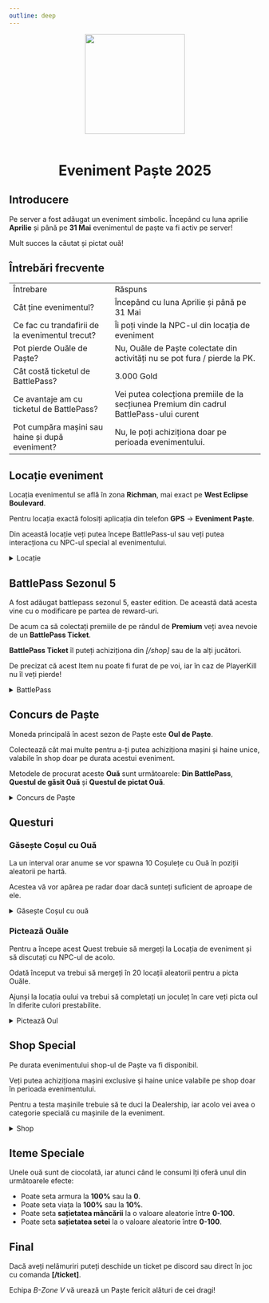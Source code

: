 ```yaml
---
outline: deep
---
```


<center>
<img src="https://i.imgur.com/FGWEtR3.png" style="width:200px; height:200px;" />
</center>
<br />

# <p align="center"> Eveniment Paște 2025 </p>

## Introducere

Pe server a fost adăugat un eveniment simbolic. Începând cu luna aprilie **Aprilie** și până pe **31 Mai** evenimentul de paște va fi activ pe server!

Mult succes la căutat și pictat ouă!

## Întrebări frecvente

<table>
    <tr>
        <td>Întrebare</td>
        <td>Răspuns</td>
    </tr>
    <tr>
        <td>Cât ține evenimentul?</td>
        <td>Începând cu luna Aprilie și până pe 31 Mai</td>
    </tr>
    <tr>
        <td>Ce fac cu trandafirii de la evenimentul trecut?</td>
        <td>Îi poți vinde la NPC-ul din locația de eveniment</td>
    </tr>
    <tr>
        <td>Pot pierde Ouăle de Paște?</td>
        <td>Nu, Ouăle de Paște colectate din activități nu se pot fura / pierde la PK.</td>
    </tr>
    <tr>
        <td>Cât costă ticketul de BattlePass?</td>
        <td>3.000 Gold</td>
    </tr>
      <tr>
        <td>Ce avantaje am cu ticketul de BattlePass?</td>
        <td>Vei putea colecționa premiile de la secțiunea Premium din cadrul BattlePass-ului curent</td>
    </tr>
    <tr>
        <td>Pot cumpăra mașini sau haine și după eveniment?</td>
        <td>Nu, le poți achiziționa doar pe perioada evenimentului.</td>
    </tr>
</table>

## Locație eveniment

Locația evenimentul se află în zona **Richman**, mai exact pe **West Eclipse Boulevard**.

Pentru locația exactă folosiți aplicația din telefon **GPS** -> **Eveniment Paște**.

Din această locație veți putea începe BattlePass-ul sau veți putea interacționa cu NPC-ul special al evenimentului.

<details>
  <summary>Locație</summary>
  <img src="https://assets.b-zone.ro/images/wiki/easter-location.png" alt="BP">
</details>

## BattlePass Sezonul 5

A fost adăugat battlepass sezonul 5, easter edition. De această dată acesta vine cu o modificare pe partea de reward-uri.

De acum ca să colectați premiile de pe rândul de **Premium** veți avea nevoie de un **BattlePass Ticket**.

**BattlePass Ticket** îl puteți achiziționa din *[/shop]* sau de la alți jucători.

De precizat că acest Item nu poate fi furat de pe voi, iar în caz de PlayerKill nu îl veți pierde!

<details>
  <summary>BattlePass</summary>
  <img src="https://assets.b-zone.ro/images/wiki/bp.png" alt="BP">
</details>

## Concurs de Paște

Moneda principală în acest sezon de Paște este **Oul de Paște**.

Colectează cât mai multe pentru a-ți putea achiziționa mașini și haine unice, valabile în shop doar pe durata acestui eveniment.

Metodele de procurat aceste **Ouă** sunt următoarele: **Din BattlePass**, **Questul de găsit Ouă** și **Questul de pictat Ouă**.

<details>
  <summary>Concurs de Paște</summary>
  <img src="https://assets.b-zone.ro/images/wiki/bp-contest.png" alt="BP">
</details>

## Questuri

### Găsește Coșul cu Ouă

La un interval orar anume se vor spawna 10 Coșulețe cu Ouă în poziții aleatorii pe hartă.

Acestea vă vor apărea pe radar doar dacă sunteți suficient de aproape de ele.

<details>
  <summary>Găsește Coșul cu ouă</summary>
  <img src="https://assets.b-zone.ro/images/wiki/bp-egg.jpeg" alt="BP">
</details>

### Pictează Ouăle

Pentru a începe acest Quest trebuie să mergeți la Locația de eveniment și să discutați cu NPC-ul de acolo.

Odată început va trebui să mergeți în 20 locații aleatorii pentru a picta Ouăle.

Ajunși la locația oului va trebui să completați un joculeț în care veți picta oul în diferite culori prestabilite.

<details>
  <summary>Pictează Oul</summary>
  <img src="https://assets.b-zone.ro/images/wiki/bp-paint.png" alt="BP">
</details>

## Shop Special

Pe durata evenimentului shop-ul de Paște va fi disponibil.

Veți putea achiziționa mașini exclusive și haine unice valabile pe shop doar în perioada evenimentului.

Pentru a testa mașinile trebuie să te duci la Dealership, iar acolo vei avea o categorie specială cu mașinile de la eveniment.

<details>
  <summary>Shop</summary>
  <img src="https://assets.b-zone.ro/images/wiki/bp-shop.png" alt="BP">
</details>

## Iteme Speciale

Unele ouă sunt de ciocolată, iar atunci când le consumi îți oferă unul din următoarele efecte:
- Poate seta armura la **100%** sau la **0**.
- Poate seta viața la **100%** sau la **10%**.
- Poate seta **sațietatea mâncării** la o valoare aleatorie între **0-100**.
- Poate seta **sațietatea setei** la o valoare aleatorie între **0-100**.

## Final

Dacă aveți nelămuriri puteți deschide un ticket pe discord sau direct în joc cu comanda **[/ticket]**.

Echipa *B-Zone V* vă urează un Paște fericit alături de cei dragi!